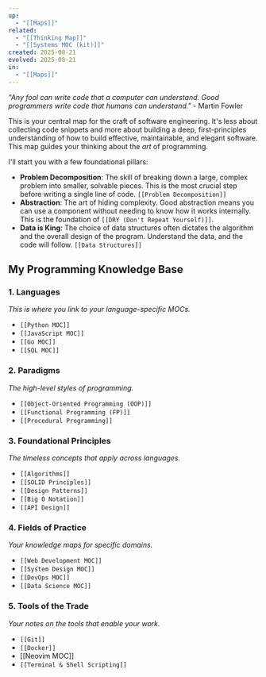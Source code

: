 ```yaml
---
up:
  - "[[Maps]]"
related:
  - "[[Thinking Map]]"
  - "[[Systems MOC (kit)]]"
created: 2025-08-21
evolved: 2025-08-21
in:
  - "[[Maps]]"
---
```

*"Any fool can write code that a computer can understand. Good programmers write code that humans can understand."* - Martin Fowler

This is your central map for the craft of software engineering. It's less about collecting code snippets and more about building a deep, first-principles understanding of how to build effective, maintainable, and elegant software. This map guides your thinking about the *art* of programming.

I'll start you with a few foundational pillars:

- **Problem Decomposition**: The skill of breaking down a large, complex problem into smaller, solvable pieces. This is the most crucial step before writing a single line of code. `[[Problem Decomposition]]`
- **Abstraction**: The art of hiding complexity. Good abstraction means you can use a component without needing to know how it works internally. This is the foundation of `[[DRY (Don't Repeat Yourself)]]`.
- **Data is King**: The choice of data structures often dictates the algorithm and the overall design of the program. Understand the data, and the code will follow. `[[Data Structures]]`

## My Programming Knowledge Base

### 1. Languages
*This is where you link to your language-specific MOCs.*
- `[[Python MOC]]`
- `[[JavaScript MOC]]`
- `[[Go MOC]]`
- `[[SQL MOC]]`

### 2. Paradigms
*The high-level styles of programming.*
- `[[Object-Oriented Programming (OOP)]]`
- `[[Functional Programming (FP)]]`
- `[[Procedural Programming]]`

### 3. Foundational Principles
*The timeless concepts that apply across languages.*
- `[[Algorithms]]`
- `[[SOLID Principles]]`
- `[[Design Patterns]]`
- `[[Big O Notation]]`
- `[[API Design]]`

### 4. Fields of Practice
*Your knowledge maps for specific domains.*
- `[[Web Development MOC]]`
- `[[System Design MOC]]`
- `[[DevOps MOC]]`
- `[[Data Science MOC]]`

### 5. Tools of the Trade
*Your notes on the tools that enable your work.*
- `[[Git]]`
- `[[Docker]]`
- [[Neovim MOC]]
- `[[Terminal & Shell Scripting]]`